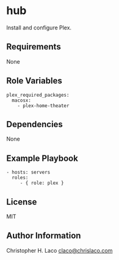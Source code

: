 hub
===

Install and configure Plex.

Requirements
------------

None

Role Variables
--------------

    plex_required_packages:
      macosx:
        - plex-home-theater

Dependencies
------------

None

Example Playbook
----------------

    - hosts: servers
      roles:
         - { role: plex }

License
-------

MIT

Author Information
------------------

Christopher H. Laco <claco@chrislaco.com>
